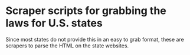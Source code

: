 # Scraper scripts for grabbing the laws for U.S. states

Since most states do not provide this in an easy to grab format, these are scrapers to parse the HTML on the state websites.
